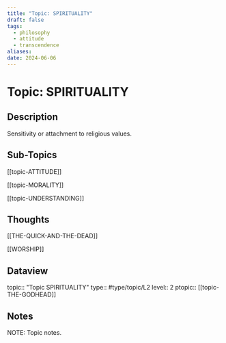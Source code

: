 ```yaml
---
title: "Topic: SPIRITUALITY"
draft: false
tags:
  - philosophy
  - attitude
  - transcendence
aliases: 
date: 2024-06-06
---
```

# Topic: SPIRITUALITY 
## Description
Sensitivity or attachment to religious values.

## Sub-Topics

[[topic-ATTITUDE]]

[[topic-MORALITY]]

[[topic-UNDERSTANDING]]

## Thoughts
[[THE-QUICK-AND-THE-DEAD]]

[[WORSHIP]]

## Dataview
topic:: "Topic SPIRITUALITY"
type:: #type/topic/L2
level:: 2
ptopic:: [[topic-THE-GODHEAD]]

## Notes
NOTE: Topic notes.